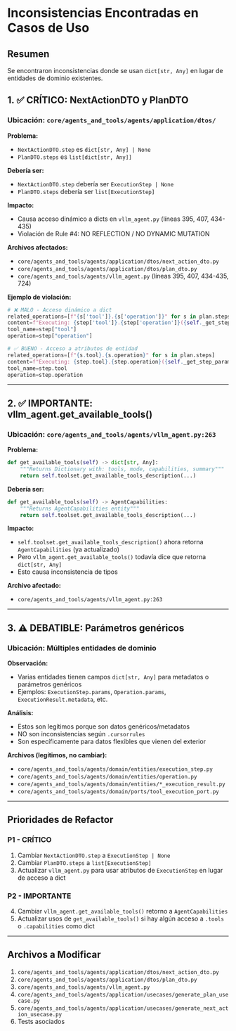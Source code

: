 # Inconsistencias Encontradas en Casos de Uso

## Resumen
Se encontraron inconsistencias donde se usan `dict[str, Any]` en lugar de entidades de dominio existentes.

## 1. ✅ CRÍTICO: NextActionDTO y PlanDTO

### Ubicación: `core/agents_and_tools/agents/application/dtos/`

**Problema:**
- `NextActionDTO.step` es `dict[str, Any] | None`
- `PlanDTO.steps` es `list[dict[str, Any]]`

**Debería ser:**
- `NextActionDTO.step` debería ser `ExecutionStep | None`
- `PlanDTO.steps` debería ser `list[ExecutionStep]`

**Impacto:**
- Causa acceso dinámico a dicts en `vllm_agent.py` (líneas 395, 407, 434-435)
- Violación de Rule #4: NO REFLECTION / NO DYNAMIC MUTATION

**Archivos afectados:**
- `core/agents_and_tools/agents/application/dtos/next_action_dto.py`
- `core/agents_and_tools/agents/application/dtos/plan_dto.py`
- `core/agents_and_tools/agents/vllm_agent.py` (líneas 395, 407, 434-435, 724)

**Ejemplo de violación:**
```python
# ❌ MALO - Acceso dinámico a dict
related_operations=[f"{s['tool']}.{s['operation']}" for s in plan.steps]
content=f"Executing: {step['tool']}.{step['operation']}({self._get_step_params(step)})"
tool_name=step["tool"]
operation=step["operation"]
```

```python
# ✅ BUENO - Acceso a atributos de entidad
related_operations=[f"{s.tool}.{s.operation}" for s in plan.steps]
content=f"Executing: {step.tool}.{step.operation}({self._get_step_params(step)})"
tool_name=step.tool
operation=step.operation
```

---

## 2. ✅ IMPORTANTE: vllm_agent.get_available_tools()

### Ubicación: `core/agents_and_tools/agents/vllm_agent.py:263`

**Problema:**
```python
def get_available_tools(self) -> dict[str, Any]:
    """Returns Dictionary with: tools, mode, capabilities, summary"""
    return self.toolset.get_available_tools_description(...)
```

**Debería ser:**
```python
def get_available_tools(self) -> AgentCapabilities:
    """Returns AgentCapabilities entity"""
    return self.toolset.get_available_tools_description(...)
```

**Impacto:**
- `self.toolset.get_available_tools_description()` ahora retorna `AgentCapabilities` (ya actualizado)
- Pero `vllm_agent.get_available_tools()` todavía dice que retorna `dict[str, Any]`
- Esto causa inconsistencia de tipos

**Archivo afectado:**
- `core/agents_and_tools/agents/vllm_agent.py:263`

---

## 3. ⚠️ DEBATIBLE: Parámetros genéricos

### Ubicación: Múltiples entidades de dominio

**Observación:**
- Varias entidades tienen campos `dict[str, Any]` para metadatos o parámetros genéricos
- Ejemplos: `ExecutionStep.params`, `Operation.params`, `ExecutionResult.metadata`, etc.

**Análisis:**
- Estos son legítimos porque son datos genéricos/metadatos
- NO son inconsistencias según `.cursorrules`
- Son específicamente para datos flexibles que vienen del exterior

**Archivos (legítimos, no cambiar):**
- `core/agents_and_tools/agents/domain/entities/execution_step.py`
- `core/agents_and_tools/agents/domain/entities/operation.py`
- `core/agents_and_tools/agents/domain/entities/*_execution_result.py`
- `core/agents_and_tools/agents/domain/ports/tool_execution_port.py`

---

## Prioridades de Refactor

### P1 - CRÍTICO
1. Cambiar `NextActionDTO.step` a `ExecutionStep | None`
2. Cambiar `PlanDTO.steps` a `list[ExecutionStep]`
3. Actualizar `vllm_agent.py` para usar atributos de `ExecutionStep` en lugar de acceso a dict

### P2 - IMPORTANTE
4. Cambiar `vllm_agent.get_available_tools()` retorno a `AgentCapabilities`
5. Actualizar usos de `get_available_tools()` si hay algún acceso a `.tools` o `.capabilities` como dict

---

## Archivos a Modificar

1. `core/agents_and_tools/agents/application/dtos/next_action_dto.py`
2. `core/agents_and_tools/agents/application/dtos/plan_dto.py`
3. `core/agents_and_tools/agents/vllm_agent.py`
4. `core/agents_and_tools/agents/application/usecases/generate_plan_usecase.py`
5. `core/agents_and_tools/agents/application/usecases/generate_next_action_usecase.py`
6. Tests asociados

